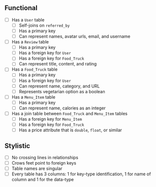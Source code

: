 ## Functional

* [ ] Has a `User` table
    * [ ] Self-joins on `referred_by`
    * [ ] Has a primary key
    * [ ] Can represent names, avatar urls, email, and username
* [ ] Has a `Review` table
    * [ ] Has a primary key
    * [ ] Has a foreign key for `User`
    * [ ] Has a foreign key for `Food_Truck`
    * [ ] Can represent title, content, and rating
* [ ] Has a `Food_Truck` table
    * [ ] Has a primary key
    * [ ] Has a foreign key for `User`
    * [ ] Can represent name, category, and URL
    * [ ] Represents vegetarian option as a boolean
* [ ] Has a `Menu_Item` table
    * [ ] Has a primary key
    * [ ] Can represent name, calories as an integer
* [ ] Has a join table between `Food_Truck` and `Menu_Item` tables
    * [ ] Has a foreign key for `Menu_Item`
    * [ ] Has a foreign key for `Food_Truck`
    * [ ] Has a price attribute that is `double`, `float`, or similar

## Stylistic

* [ ] No crossing lines in relationships
* [ ] Crows feet point to foreign keys
* [ ] Table names are singular
* [ ] Every table has 3 columns: 1 for key-type identification, 1 for name of column and 1 for the data-type
